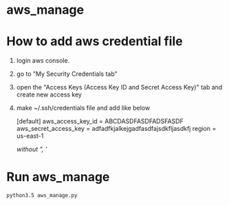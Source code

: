 # aws_manage

How to add aws credential file
========
1. login aws console.
2. go to "My Security Credentials tab"
3. open the "Access Keys (Access Key ID and Secret Access Key)" tab and create new access key
4. make ~/.ssh/credentials file and add like below
    
    [default]
    aws_access_key_id = ABCDASDFASDFADSFASDF
    aws_secret_access_key = adfadfkjalkejgadfasdfajsdkfljasdkfj
    region = us-east-1

    *without ", '*

Run aws_manage
======
    python3.5 aws_manage.py


